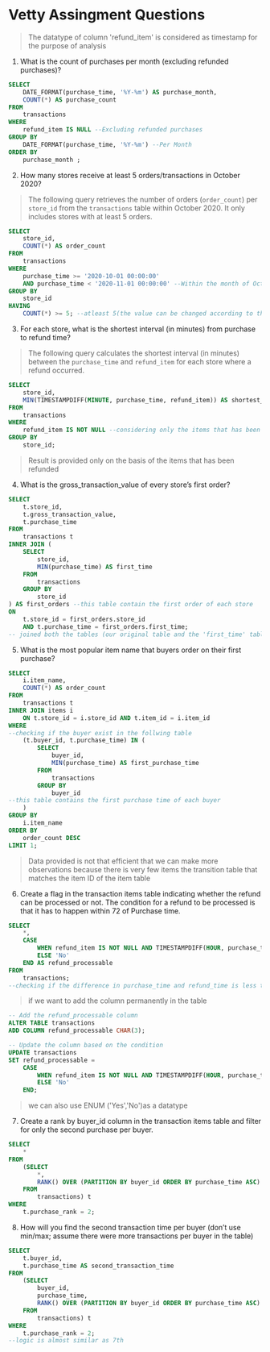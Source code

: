 # Vetty Assingment Questions
> The datatype of column 'refund_item' is considered as timestamp for the purpose of analysis



1. What is the count of purchases per month (excluding refunded purchases)?
```sql
SELECT
    DATE_FORMAT(purchase_time, '%Y-%m') AS purchase_month,
    COUNT(*) AS purchase_count
FROM
    transactions
WHERE
    refund_item IS NULL --Excluding refunded purchases
GROUP BY
    DATE_FORMAT(purchase_time, '%Y-%m') --Per Month
ORDER BY
    purchase_month ;
```

2. How many stores receive at least 5 orders/transactions in October 2020?
 

> The following query retrieves the number of orders (`order_count`) per `store_id` from the `transactions` table within October 2020. It only includes stores with at least 5 orders.

```sql
SELECT
    store_id,
    COUNT(*) AS order_count
FROM
    transactions
WHERE
    purchase_time >= '2020-10-01 00:00:00'
    AND purchase_time < '2020-11-01 00:00:00' --Within the month of October
GROUP BY
    store_id
HAVING
    COUNT(*) >= 5; --atleast 5(the value can be changed according to the minimum number of order count required)
```

3. For each store, what is the shortest interval (in minutes) from purchase to refund time?

> The following query calculates the shortest interval (in minutes) between the `purchase_time` and `refund_item` for each store where a refund occurred.

```sql
SELECT
    store_id,
    MIN(TIMESTAMPDIFF(MINUTE, purchase_time, refund_item)) AS shortest_interval_in_min
FROM
    transactions
WHERE
    refund_item IS NOT NULL --considering only the items that has been refunded
GROUP BY
    store_id;
```
> Result is provided only on the basis of the items that has been refunded

4. What is the gross_transaction_value of every store’s first order?

```sql
SELECT
    t.store_id,
    t.gross_transaction_value,
    t.purchase_time
FROM
    transactions t
INNER JOIN (
    SELECT
        store_id,
        MIN(purchase_time) AS first_time
    FROM
        transactions
    GROUP BY
        store_id
) AS first_orders --this table contain the first order of each store
ON
    t.store_id = first_orders.store_id
    AND t.purchase_time = first_orders.first_time;
-- joined both the tables (our original table and the 'first_time' table) on the basis of store_id and purchase_time
```

5. What is the most popular item name that buyers order on their first purchase?
```sql
SELECT
    i.item_name,
    COUNT(*) AS order_count
FROM
    transactions t
INNER JOIN items i
    ON t.store_id = i.store_id AND t.item_id = i.item_id
WHERE
--checking if the buyer exist in the follwing table
    (t.buyer_id, t.purchase_time) IN (
        SELECT
            buyer_id,
            MIN(purchase_time) AS first_purchase_time
        FROM
            transactions
        GROUP BY
            buyer_id
--this table contains the first purchase time of each buyer
    )
GROUP BY
    i.item_name 
ORDER BY
    order_count DESC
LIMIT 1;
```
> Data provided is not that efficient that we can make more observations because there is very few items the transition table that matches the item ID of the item table

6. Create a flag in the transaction items table indicating whether the refund can be processed or
not. The condition for a refund to be processed is that it has to happen within 72 of Purchase
time.

```sql
SELECT
    *,
    CASE
        WHEN refund_item IS NOT NULL AND TIMESTAMPDIFF(HOUR, purchase_time, refund_item) <= 72 THEN 'Yes'
        ELSE 'No'
    END AS refund_processable
FROM
    transactions;
--checking if the difference in purchase_time and refund_time is less than or equal to 72hours than it would be considered as processed refund else it wouldnt be 
```
> if we want to add the column permanently in the table

```sql
-- Add the refund_processable column
ALTER TABLE transactions
ADD COLUMN refund_processable CHAR(3);

-- Update the column based on the condition
UPDATE transactions
SET refund_processable = 
    CASE
        WHEN refund_item IS NOT NULL AND TIMESTAMPDIFF(HOUR, purchase_time, refund_item) <= 72 THEN 'Yes'
        ELSE 'No'
    END;
```
> we can also use ENUM ('Yes','No')as a datatype

7. Create a rank by buyer_id column in the transaction items table and filter for only the second
purchase per buyer.

```sql
SELECT
    *
FROM
    (SELECT
        *,
        RANK() OVER (PARTITION BY buyer_id ORDER BY purchase_time ASC) AS purchase_rank --rank function is used to give ranking on the basis of some conditions provided
    FROM
        transactions) t
WHERE
    t.purchase_rank = 2;
```

8. How will you find the second transaction time per buyer (don’t use min/max; assume there
were more transactions per buyer in the table)

```sql
SELECT
    t.buyer_id,
    t.purchase_time AS second_transaction_time
FROM
    (SELECT
        buyer_id,
        purchase_time,
        RANK() OVER (PARTITION BY buyer_id ORDER BY purchase_time ASC) AS purchase_rank
    FROM
        transactions) t
WHERE
    t.purchase_rank = 2;
--logic is almost similar as 7th 
```


